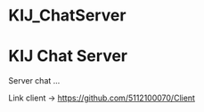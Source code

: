 # KIJ_ChatServer
KIJ Chat Server
===============

Server chat ...

Link client -> https://github.com/5112100070/Client
